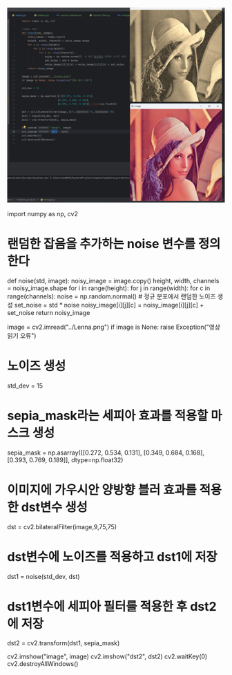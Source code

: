 ![vintage.png](vintage.png)

import numpy as np, cv2

# 랜덤한 잡음을 추가하는 noise 변수를 정의한다

def noise(std, image):
noisy_image = image.copy()
height, width, channels = noisy_image.shape
for i in range(height):
for j in range(width):
for c in range(channels):
noise = np.random.normal()  # 정규 분포에서 랜덤한 노이즈 생성
set_noise = std * noise
noisy_image[i][j][c] = noisy_image[i][j][c] + set_noise
return noisy_image

image = cv2.imread("../Lenna.png")
if image is None: raise Exception("영상 읽기 오류")

# 노이즈 생성

std_dev = 15

# sepia_mask라는 세피아 효과를 적용할 마스크 생성

sepia_mask = np.asarray([[0.272, 0.534, 0.131],
[0.349, 0.684, 0.168],
[0.393, 0.769, 0.189]], dtype=np.float32)

# 이미지에 가우시안 양방향 블러 효과를 적용한 dst변수 생성

dst = cv2.bilateralFilter(image,9,75,75)

# dst변수에 노이즈를 적용하고 dst1에 저장

dst1 = noise(std_dev, dst)

# dst1변수에 세피아 필터를 적용한 후 dst2에 저장

dst2 = cv2.transform(dst1, sepia_mask)

cv2.imshow("image", image)
cv2.imshow("dst2", dst2)
cv2.waitKey(0)
cv2.destroyAllWindows()